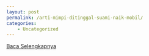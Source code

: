 ```yaml
---
layout: post
permalink: /arti-mimpi-ditinggal-suami-naik-mobil/
categories:
    - Uncategorized
---
```


[Baca Selengkapnya](/06)